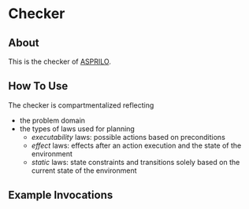 # Checker

## About

This is the checker of [ASPRILO](https://asprilo.github.io).

## How To Use

The checker is compartmentalized reflecting
  * the problem domain
  * the types of laws used for planning
      * *executability* laws: possible actions based on preconditions
      * *effect* laws: effects after an action execution and the state of the environment
      * *static* laws: state constraints and transitions solely based on the current state of the environment
  
## Example Invocations

